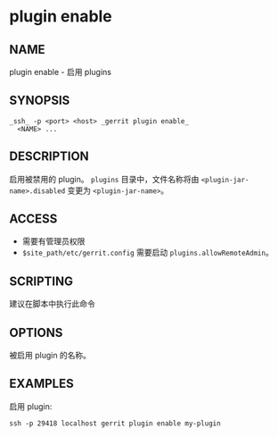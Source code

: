 # plugin enable

## NAME
plugin enable - 启用 plugins

## SYNOPSIS
```
_ssh_ -p <port> <host> _gerrit plugin enable_
  <NAME> ...
```

## DESCRIPTION
启用被禁用的 plugin。 `plugins` 目录中，文件名称将由 `<plugin-jar-name>.disabled` 变更为 `<plugin-jar-name>`。

## ACCESS
* 需要有管理员权限
* `$site_path/etc/gerrit.config` 需要启动 `plugins.allowRemoteAdmin`。

## SCRIPTING
建议在脚本中执行此命令

## OPTIONS
**<NAME>**
	被启用 plugin 的名称。

## EXAMPLES
启用 plugin:

```
ssh -p 29418 localhost gerrit plugin enable my-plugin
```

